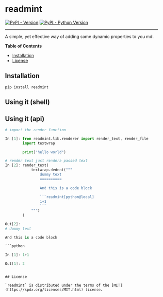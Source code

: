 # readmint

[![PyPI - Version](https://img.shields.io/pypi/v/readmint.svg)](https://pypi.org/project/readmint)
[![PyPI - Python Version](https://img.shields.io/pypi/pyversions/readmint.svg)](https://pypi.org/project/readmint)

* * *

A simple, yet effective way of adding some dynamic properties to you md. 

**Table of Contents**

- [Installation](#installation)
- [License](#license)

## Installation

```console
pip install readmint
```

## Using it (shell)

## Using it (api)

```python
# import the render function

In [1]: from readmint.lib.renderer import render_text, render_file
        import textwrap

        print("hello world")
```

```python
# render text just rendera passed text
In [2]: render_text(
            textwrap.dedent("""
                dummy text
                ==========
        
                And this is a code block
        
                ```readmint[python@local]
                1+1
                ```
            """)
        )

Out[2]: 
# dummy text

And this is a code block

```python

In [1]: 1+1

Out[1]: 2
```
```

## License

`readmint` is distributed under the terms of the [MIT](https://spdx.org/licenses/MIT.html) license.
